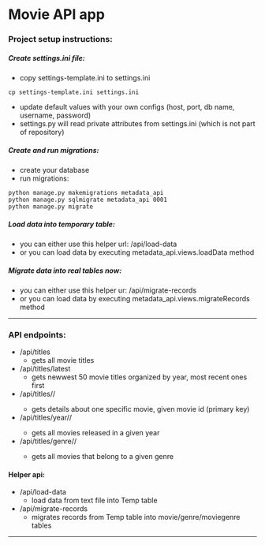 # Movie API app

### Project setup instructions:
##### Create settings.ini file:
- copy settings-template.ini to settings.ini
```
cp settings-template.ini settings.ini
```
- update default values with your own configs (host, port, db name, username, password)
- settings.py will read private attributes from settings.ini (which is not part of repository)

##### Create and run migrations:
- create your database
- run migrations:
```
python manage.py makemigrations metadata_api
python manage.py sqlmigrate metadata_api 0001
python manage.py migrate
```
##### Load data into temporary table:
- you can either use this helper url: /api/load-data
- or you can load data by executing metadata_api.views.loadData method

##### Migrate data into real tables now:
- you can either use this helper ur: /api/migrate-records
- or you can load data by executing metadata_api.views.migrateRecords method

------------
### API endpoints:
- /api/titles
    - gets all movie titles
- /api/titles/latest
    - gets newwest 50 movie titles organized by year, most recent ones first
- /api/titles/<movie-title-id>/
    - gets details about one specific movie, given movie id (primary key)
- /api/titles/year/<year>/
    - gets all movies released in a given year
- /api/titles/genre/<genre>/
    - gets all movies that belong to a given genre

#### Helper api:
- /api/load-data
    - load data from text file into Temp table
- /api/migrate-records
    - migrates records from Temp table into movie/genre/moviegenre tables

------------